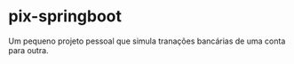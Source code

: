 # pix-springboot
Um pequeno projeto pessoal que simula tranações bancárias de uma conta para outra.
